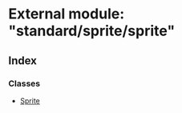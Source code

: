 
# External module: "standard/sprite/sprite"

## Index

### Classes

* [Sprite](../classes/_standard_sprite_sprite_.sprite.md)

